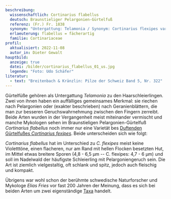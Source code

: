 ```yaml
---
beschreibung:
  wissenschaftlich: Cortinarius flabellus
  deutsch: Braunstieliger Pelargonien-Gürtelfuß
  referenz: (Fr.) Fr. 1838
  synonym: "Untergattung: Telamonia / Synonym: Cortinarius flexipes var. flabellus"
  erlaeuterung: flabellus = fächerartig
  familie: Cortinariaceae
profil:
  aktualisiert: 2022-11-08
  autor_in: Dieter Gewalt
hauptbild:
  anzeige: true
  datei: /bilder/cortinarius_flabellus_01_us.jpg
  legende: "Foto: Udo Schäfer"
literatur:
  - text: "Breitenbach & Kränzlin: Pilze der Schweiz Band 5, Nr. 322"
---
```

Gürtelfüße gehören als Untergattung *Telamonia* zu den Haarschleierlingen. Zwei von ihnen haben ein auffälliges gemeinsames Merkmal: sie riechen nach Pelargonien oder (exakter beschrieben) nach Geranienblättern, die man zur besseren Geruchswahrnehmung zwischen den Fingern zerreibt. Beide Arten wurden in der Vergangenheit meist miteinander vermischt und manche Mykologen sehen im Braunstieligen Pelargonien-Gürtelfuß *Cortinarius flabellus* noch immer nur eine Varietät bes [Duftenden Gürtelfußes *Cortinarius fexipes*](/pilze/cortinarius-flexipes-duftender-gürtelfuß-pelargonien-gürtelfuß). Beide unterscheiden sich wie folgt:

*Cortinarius flabellus* hat im Unterschied zu *C. flexipes* meist keine Violetttöne, einen flacheren, nur am Rand mit hellen Flocken besetzten Hut, im Mittel etwas breitere Sporen (4,8 - 6,5 µm -- C. flexipes: 4,7 - 6 µm) und soll im Nadelwald der häufigste Schleierling mit Pelargoniengeruch sein. Die Art ist ziemlich vielgestaltig, oft schlank und spitz, jedoch auch fleischig und kompakt.

Übrigens war wohl schon der berühmte schwedische Naturforscher und Mykologe *Elias Fries* vor fast 200 Jahren der Meinung, dass es sich bei beiden Arten um zwei eigenständige [Taxa](Taxon "Glossar") handelt.